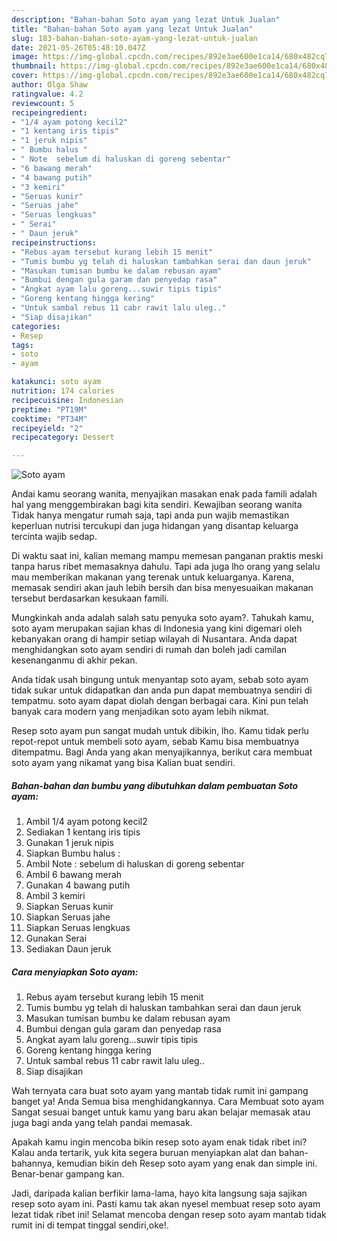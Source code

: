 ```yaml
---
description: "Bahan-bahan Soto ayam yang lezat Untuk Jualan"
title: "Bahan-bahan Soto ayam yang lezat Untuk Jualan"
slug: 183-bahan-bahan-soto-ayam-yang-lezat-untuk-jualan
date: 2021-05-26T05:48:10.047Z
image: https://img-global.cpcdn.com/recipes/892e3ae600e1ca14/680x482cq70/soto-ayam-foto-resep-utama.jpg
thumbnail: https://img-global.cpcdn.com/recipes/892e3ae600e1ca14/680x482cq70/soto-ayam-foto-resep-utama.jpg
cover: https://img-global.cpcdn.com/recipes/892e3ae600e1ca14/680x482cq70/soto-ayam-foto-resep-utama.jpg
author: Olga Shaw
ratingvalue: 4.2
reviewcount: 5
recipeingredient:
- "1/4 ayam potong kecil2"
- "1 kentang iris tipis"
- "1 jeruk nipis"
- " Bumbu halus "
- " Note  sebelum di haluskan di goreng sebentar"
- "6 bawang merah"
- "4 bawang putih"
- "3 kemiri"
- "Seruas kunir"
- "Seruas jahe"
- "Seruas lengkuas"
- " Serai"
- " Daun jeruk"
recipeinstructions:
- "Rebus ayam tersebut kurang lebih 15 menit"
- "Tumis bumbu yg telah di haluskan tambahkan serai dan daun jeruk"
- "Masukan tumisan bumbu ke dalam rebusan ayam"
- "Bumbui dengan gula garam dan penyedap rasa"
- "Angkat ayam lalu goreng...suwir tipis tipis"
- "Goreng kentang hingga kering"
- "Untuk sambal rebus 11 cabr rawit lalu uleg.."
- "Siap disajikan"
categories:
- Resep
tags:
- soto
- ayam

katakunci: soto ayam 
nutrition: 174 calories
recipecuisine: Indonesian
preptime: "PT19M"
cooktime: "PT34M"
recipeyield: "2"
recipecategory: Dessert

---
```



![Soto ayam](https://img-global.cpcdn.com/recipes/892e3ae600e1ca14/680x482cq70/soto-ayam-foto-resep-utama.jpg)

Andai kamu seorang wanita, menyajikan masakan enak pada famili adalah hal yang menggembirakan bagi kita sendiri. Kewajiban seorang  wanita Tidak hanya mengatur rumah saja, tapi anda pun wajib memastikan keperluan nutrisi tercukupi dan juga hidangan yang disantap keluarga tercinta wajib sedap.

Di waktu  saat ini, kalian memang mampu memesan panganan praktis meski tanpa harus ribet memasaknya dahulu. Tapi ada juga lho orang yang selalu mau memberikan makanan yang terenak untuk keluarganya. Karena, memasak sendiri akan jauh lebih bersih dan bisa menyesuaikan makanan tersebut berdasarkan kesukaan famili. 



Mungkinkah anda adalah salah satu penyuka soto ayam?. Tahukah kamu, soto ayam merupakan sajian khas di Indonesia yang kini digemari oleh kebanyakan orang di hampir setiap wilayah di Nusantara. Anda dapat menghidangkan soto ayam sendiri di rumah dan boleh jadi camilan kesenanganmu di akhir pekan.

Anda tidak usah bingung untuk menyantap soto ayam, sebab soto ayam tidak sukar untuk didapatkan dan anda pun dapat membuatnya sendiri di tempatmu. soto ayam dapat diolah dengan berbagai cara. Kini pun telah banyak cara modern yang menjadikan soto ayam lebih nikmat.

Resep soto ayam pun sangat mudah untuk dibikin, lho. Kamu tidak perlu repot-repot untuk membeli soto ayam, sebab Kamu bisa membuatnya ditempatmu. Bagi Anda yang akan menyajikannya, berikut cara membuat soto ayam yang nikamat yang bisa Kalian buat sendiri.

<!--inarticleads1-->

##### Bahan-bahan dan bumbu yang dibutuhkan dalam pembuatan Soto ayam:

1. Ambil 1/4 ayam potong kecil2
1. Sediakan 1 kentang iris tipis
1. Gunakan 1 jeruk nipis
1. Siapkan  Bumbu halus :
1. Ambil  Note : sebelum di haluskan di goreng sebentar
1. Ambil 6 bawang merah
1. Gunakan 4 bawang putih
1. Ambil 3 kemiri
1. Siapkan Seruas kunir
1. Siapkan Seruas jahe
1. Siapkan Seruas lengkuas
1. Gunakan  Serai
1. Sediakan  Daun jeruk




<!--inarticleads2-->

##### Cara menyiapkan Soto ayam:

1. Rebus ayam tersebut kurang lebih 15 menit
1. Tumis bumbu yg telah di haluskan tambahkan serai dan daun jeruk
1. Masukan tumisan bumbu ke dalam rebusan ayam
1. Bumbui dengan gula garam dan penyedap rasa
1. Angkat ayam lalu goreng...suwir tipis tipis
1. Goreng kentang hingga kering
1. Untuk sambal rebus 11 cabr rawit lalu uleg..
1. Siap disajikan




Wah ternyata cara buat soto ayam yang mantab tidak rumit ini gampang banget ya! Anda Semua bisa menghidangkannya. Cara Membuat soto ayam Sangat sesuai banget untuk kamu yang baru akan belajar memasak atau juga bagi anda yang telah pandai memasak.

Apakah kamu ingin mencoba bikin resep soto ayam enak tidak ribet ini? Kalau anda tertarik, yuk kita segera buruan menyiapkan alat dan bahan-bahannya, kemudian bikin deh Resep soto ayam yang enak dan simple ini. Benar-benar gampang kan. 

Jadi, daripada kalian berfikir lama-lama, hayo kita langsung saja sajikan resep soto ayam ini. Pasti kamu tak akan nyesel membuat resep soto ayam lezat tidak ribet ini! Selamat mencoba dengan resep soto ayam mantab tidak rumit ini di tempat tinggal sendiri,oke!.

